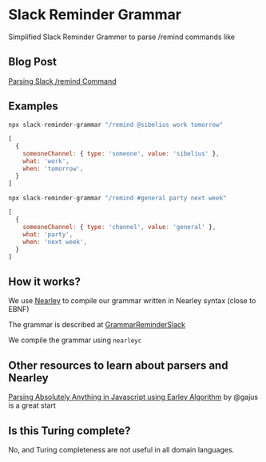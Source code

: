 # Slack Reminder Grammar

Simplified Slack Reminder Grammer to parse /remind commands like

## Blog Post
[Parsing Slack /remind Command](https://medium.com/@sibelius/parsing-slack-remind-command-fc3f5e4026e)

## Examples

```jsx
npx slack-reminder-grammar "/remind @sibelius work tomorrow"

[
  {
    someoneChannel: { type: 'someone', value: 'sibelius' },
    what: 'work',
    when: 'tomorrow',
  }
]
```

```jsx
npx slack-reminder-grammar "/remind #general party next week"

[
  {
    someoneChannel: { type: 'channel', value: 'general' },
    what: 'party',
    when: 'next week',
  }
]
```

## How it works?
We use [Nearley](https://github.com/kach/nearley) to compile our grammar written in Nearley syntax (close to EBNF)

The grammar is described at [GrammarReminderSlack](./src/GrammarReminderSlack.ne)

We compile the grammar using `nearleyc`

## Other resources to learn about parsers and Nearley

[Parsing Absolutely Anything in Javascript using Earley Algorithm](https://medium.com/@gajus/parsing-absolutely-anything-in-javascript-using-earley-algorithm-886edcc31e5e) by @gajus is a great start

## Is this Turing complete?
No, and Turing completeness are not useful in all domain languages.
